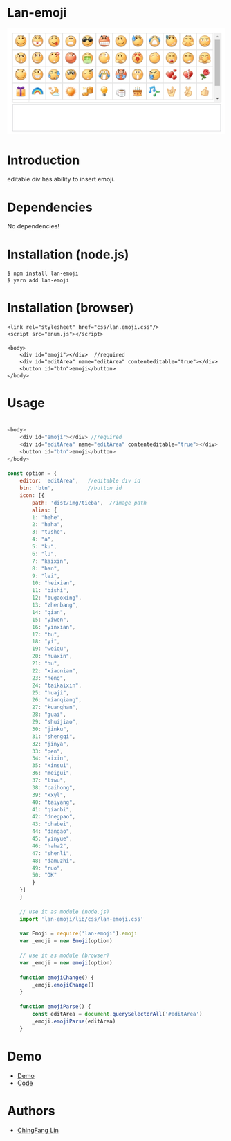 

# Lan-emoji

![Alt text](https://raw.githubusercontent.com/chingfanglin/Lan-emoji/master/dist/img/demo.png)

# Introduction

editable div has ability to insert emoji.

# Dependencies

No dependencies!

# Installation (node.js)

    $ npm install lan-emoji
    $ yarn add lan-emoji

# Installation (browser)
    <link rel="stylesheet" href="css/lan.emoji.css"/>
    <script src="enum.js"></script>

    <body>
        <div id="emoji"></div>  //required 
        <div id="editArea" name="editArea" contenteditable="true"></div>
        <button id="btn">emoji</button>
    </body>

# Usage

````js

<body>
    <div id="emoji"></div> //required 
    <div id="editArea" name="editArea" contenteditable="true"></div>
    <button id="btn">emoji</button>
</body>

const option = {
    editor: 'editArea',   //editable div id
    btn: 'btn',           //button id
    icon: [{
        path: 'dist/img/tieba',  //image path
        alias: {
        1: "hehe",
        2: "haha",
        3: "tushe",
        4: "a",
        5: "ku",
        6: "lu",
        7: "kaixin",
        8: "han",
        9: "lei",
        10: "heixian",
        11: "bishi",
        12: "bugaoxing",
        13: "zhenbang",
        14: "qian",
        15: "yiwen",
        16: "yinxian",
        17: "tu",
        18: "yi",
        19: "weiqu",
        20: "huaxin",
        21: "hu",
        22: "xiaonian",
        23: "neng",
        24: "taikaixin",
        25: "huaji",
        26: "mianqiang",
        27: "kuanghan",
        28: "guai",
        29: "shuijiao",
        30: "jinku",
        31: "shengqi",
        32: "jinya",
        33: "pen",
        34: "aixin",
        35: "xinsui",
        36: "meigui",
        37: "liwu",
        38: "caihong",
        39: "xxyl",
        40: "taiyang",
        41: "qianbi",
        42: "dnegpao",
        43: "chabei",
        44: "dangao",
        45: "yinyue",
        46: "haha2",
        47: "shenli",
        48: "damuzhi",
        49: "ruo",
        50: "OK"
        }
    }]
    }
          
    // use it as module (node.js)
    import 'lan-emoji/lib/css/lan-emoji.css'

    var Emoji = require('lan-emoji').emoji
    var _emoji = new Emoji(option)

    // use it as module (browser)
    var _emoji = new emoji(option)

    function emojiChange() {
        _emoji.emojiChange()
    }

    function emojiParse() {
        const editArea = document.querySelectorAll('#editArea')
        _emoji.emojiParse(editArea)
    }

````

# Demo

* [Demo](https://chingfanglin.github.io/Lan-emoji/)
* [Code](https://github.com/chingfanglin/Lan-emoji)

# Authors
* [ChingFang Lin](https://github.com/chingfanglin)

